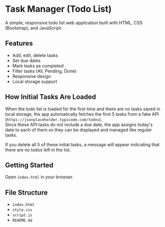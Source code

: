 # Task Manager (Todo List)

A simple, responsive todo list web application built with HTML, CSS (Bootstrap), and JavaScript.

## Features

- Add, edit, delete tasks
- Set due dates
- Mark tasks as completed
- Filter tasks (All, Pending, Done)
- Responsive design
- Local storage support

## How Initial Tasks Are Loaded

When the todo list is loaded for the first time and there are no tasks saved in local storage, the app automatically fetches the first 5 tasks from a fake API (`https://jsonplaceholder.typicode.com/todos`).  
Since these API tasks do not include a due date, the app assigns today's date to each of them so they can be displayed and managed like regular tasks.

If you delete all 5 of these initial tasks, a message will appear indicating that there are no todos left in the list.

## Getting Started

Open `index.html` in your browser.

## File Structure

- `index.html`
- `style.css`
- `script.js`
- `README.md`